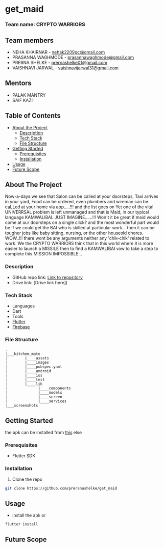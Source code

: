 # get_maid
### Team name: CRYPTO WARRIORS

## Team members
* NEHA KHAIRNAR - nehak2209pc@gmail.com
* PRASANNA WAGHMODE - prasannawaghmode@gmail.com
* PRERNA SHELKE - prernashelke01@gmail.com
* VAISHNAVI JARWAL - vaishnavijarwal31@gmail.com

## Mentors
* PALAK MANTRY
* SAIF KAZI

## Table of Contents

* [About the Project](#about-the-project)
  * [Description](#Description)
  * [Tech Stack](#tech-stack)
  * [File Structure](#file-structure)
* [Getting Started](#getting-started)
  * [Prerequisites](#prerequisites)
  * [Installation](#installation)
* [Usage](#usage)
* [Future Scope](#future-scope)


## About The Project
Now-a-days we see that Salon can be called at your doorsteps, Taxi arrives in your yard, Food can be ordered, even plumbers and wireman can be caLLed at your home via app.....!!! and the list goes on
Yet one of the vital UNIVERRSAL problem is left unmanaged and that is Maid, in our typical language KAMWALIBAI.
JUST IMAGINE......!!!
Won't it be great if maid would come at our doorsteps on a single click? and the most wonderful part would be if we could get the BAI who is skilled at particular work...
then it can be tougher jobs like baby sitting, nursing, or the other houseold chores.
WOW..!!! there wont be any arguments neither any 'chik-chik' related to work.
We the CRYPTO WARRIORS think that in this world where it is more easier to launch a MISSILE then to find a KAMWALIBAI vow to take a step to complete this
MISSION IMPOSSIBLE...

### Description  

* GitHub repo link: [Link to repository](https://github.com/preranashelke/get_maid)
* Drive link: [Drive link here])

### Tech Stack
* Languages
 * Dart
* Tools
 * [Flutter](https://flutter.dev/)
 * [Firebase](https://firebase.google.com/)

### File Structure
```
.
|___kitchen_mate
|        |____assets
|        |____images
|        |____pubspec.yaml
|        |____android
|        |____ios
|        |____test
|        |____lib
|              |____components
|              |____models
|              |____screen
|              |____services
|___screenshots
```
## Getting Started
the apk can be installed from 
[this]()
else
### Prerequisites
* Flutter SDK
### Installation
1. Clone the repo
```sh
git clone https://github.com/preranashelke/get_maid
```
## Usage
* install the apk
or
```
flutter install
```
## Future Scope
